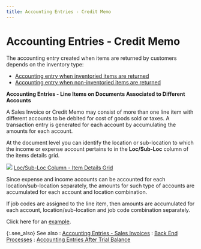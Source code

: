 ```yaml
---
title: Accounting Entries - Credit Memo
---
```


# Accounting Entries - Credit Memo


The accounting entry created when items are returned by customers depends  on the inventory type:

- [Accounting  entry when inventoried items are returned]({{site.sp_chm}}/sales-ret-docs/cms/create-cm/create-new-cm/accnt-entries/accounting_entry_for_inventoried_items_cm.html)
- [Accounting  entry when non-inventoried items are returned]({{site.sp_chm}}/sales-ret-docs/cms/create-cm/create-new-cm/accnt-entries/accounting_entry_for_non_inventoried_items_cm.html)



**Accounting Entries - Line Items on Documents  Associated to Different Accounts**


A Sales Invoice or Credit Memo may consist of more than one line item  with different accounts to be debited for cost of goods sold or taxes.  A transaction entry is generated for each account by accumulating the  amounts for each account.


At the document level you can identify the location or sub-location  to which the income or expense account pertains to in the **Loc/Sub-Loc** column of the items details grid.


![]({{site.acc_baseurl}}/img/lens.gif) [Loc/Sub-Loc  Column - Item Details Grid]({{site.sp_chm}}/sales-ret-docs/sales-ret-doc/contents/item-info/acnt-dtls/department_item_detail_grid_sales_return_document_content.html)


Since expense and income accounts can be accounted for each location/sub-location  separately, the amounts for such type of accounts are accumulated for  each account and location combination.


If job codes are assigned to the line item, then amounts are accumulated  for each account, location/sub-location and job code combination separately.


Click here for an [example]({{site.acc_baseurl}}/misc/example_accounting_entries_sales_invoice.html).


{:.see_also}
See also
: [Accounting  Entries - Sales Invoices]({{site.acc_baseurl}}/sales/sales-through-documents/system-sales-journals/accounting_entries_syssalejrnl.html)
: [Back  End Processes]({{site.acc_baseurl}}/sales/sales-through-documents/system-sales-journals/backend_processes_syssalejrnl.html)
: [Accounting  Entries After Trial Balance](utility.chm::/accounting_entries_customer_invoices_post_trial_balance_utility_content.htm)
